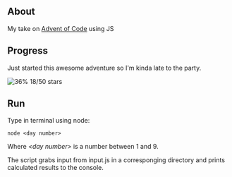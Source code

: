 ## About

My take on [Advent of Code](https://adventofcode.com/) using JS

## Progress

Just started this awesome adventure so I'm kinda late to the party.

![36%](https://progress-bar.dev/36) 18/50 stars

## Run

Type in terminal using node:

```
node <day number>
```

Where _\<day number\>_ is a number between 1 and 9.

The script grabs input from input.js in a corresponging directory and prints calculated results to the console.
